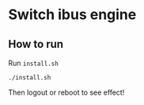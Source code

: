# Switch ibus engine

## How to run

Run `install.sh`

```
./install.sh
```

Then logout or reboot to see effect!
